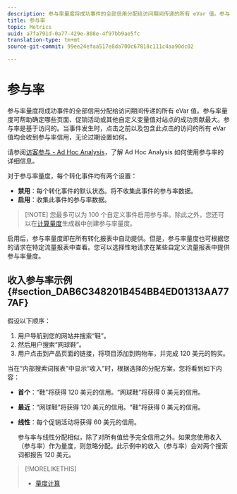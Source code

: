 ```yaml
---
description: 参与率量度将成功事件的全部信用分配给访问期间传递的所有 eVar 值。参与率量度可帮助确定哪些页面、促销活动或其他自定义变量值对站点的成功贡献最大。参与率是基于访问的。当事件发生时，点击之前以及包含此点击的访问的所有 eVar 值均会收到参与率信用，无论过期设置如何。
title: 参与率
topic: Metrics
uuid: a7fa791d-0a77-429e-808e-4f97bb9ae5fc
translation-type: tm+mt
source-git-commit: 99ee24efaa517e8da700c67818c111c4aa90dc02

---
```



# 参与率

参与率量度将成功事件的全部信用分配给访问期间传递的所有 eVar 值。参与率量度可帮助确定哪些页面、促销活动或其他自定义变量值对站点的成功贡献最大。参与率是基于访问的。当事件发生时，点击之前以及包含此点击的访问的所有 eVar 值均会收到参与率信用，无论过期设置如何。

请参阅[访客参与 - Ad Hoc Analysis](/help/components/c-variables/c-metrics/metrics-visitor-participation.md)，了解 Ad Hoc Analysis 如何使用参与率的详细信息。

对于参与率量度，每个转化事件均有两个设置：

* **禁用**：每个转化事件的默认状态。将不收集此事件的参与率数据。
* **启用**：收集此事件的参与率数据。

> [!NOTE] 您最多可以为 100 个自定义事件启用参与率。除此之外，您还可以在[计算量度](https://marketing.adobe.com/resources/help/en_US/analytics/calcmetrics/participation_metric.html)生成器中创建参与率量度。

启用后，参与率量度即在所有转化报表中自动提供。但是，参与率量度也可根据您的请求在特定流量报表中查看。您可以选择性地请求在某些自定义流量报表中提供参与率量度。

## 收入参与率示例 {#section_DAB6C348201B454BB4ED01313AA777AF}

假设以下顺序：

1. 用户导航到您的网站并搜索“鞋”。
1. 然后用户搜索“网球鞋”。
1. 用户点击到产品页面的链接，将项目添加到购物车，并完成 120 美元的购买。

当在“内部搜索词报表”中显示“收入”时，根据选择的分配方案，您将看到如下内容：

* **首个**：“鞋”将获得 120 美元的信用。“网球鞋”将获得 0 美元的信用。
* **最近**：“网球鞋”将获得 120 美元的信用。“鞋”将获得 0 美元的信用。
* **线性**：每个促销活动将获得 60 美元的信用。

   参与率与线性分配相似，除了对所有值给予完全信用之外。如果您使用收入（参与率）作为量度，则忽略分配。此示例中的收入（参与率）会对两个搜索词都报告 120 美元。

>[!MORELIKETHIS]
>
>* [量度计算](/help/components/c-variables/c-metrics/metrics-calculations.md)

